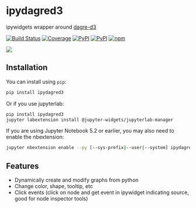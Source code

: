 
# ipydagred3

ipywidgets wrapper around [dagre-d3](https://github.com/dagrejs/dagre-d3)

[![Build Status](https://dev.azure.com/tpaine154/jupyter/_apis/build/status/timkpaine.ipydagred3?branchName=master)](https://dev.azure.com/tpaine154/jupyter/_build/latest?definitionId=22&branchName=master)
[![Coverage](https://img.shields.io/azure-devops/coverage/tpaine154/jupyter/22)](https://dev.azure.com/tpaine154/jupyter/_build?definitionId=22&_a=summary)
[![PyPI](https://img.shields.io/pypi/l/ipydagred3.svg)](https://pypi.python.org/pypi/ipydagred3)
[![PyPI](https://img.shields.io/pypi/v/ipydagred3.svg)](https://pypi.python.org/pypi/ipydagred3)
[![npm](https://img.shields.io/npm/v/ipydagred3.svg)](https://www.npmjs.com/package/ipydagred3)


![](https://raw.githubusercontent.com/timkpaine/ipydagred3/master/docs/img/example.gif)

## Installation

You can install using `pip`:

```bash
pip install ipydagred3
```

Or if you use jupyterlab:

```bash
pip install ipydagred3
jupyter labextension install @jupyter-widgets/jupyterlab-manager
```

If you are using Jupyter Notebook 5.2 or earlier, you may also need to enable
the nbextension:
```bash
jupyter nbextension enable --py [--sys-prefix|--user|--system] ipydagred3
```

## Features
- Dynamically create and modify graphs from python
- Change color, shape, tooltip, etc
- Click events (click on node and get event in ipywidget indicating source, good for node inspector tools)
